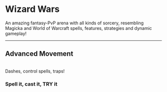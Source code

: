 # Wizard Wars
An amazing fantasy-PvP arena with all kinds of sorcery, resembling Magicka and World of Warcraft spells, features, strategies and dynamic gameplay!
<br>
<hr>

## Advanced Movement
<br>
Dashes, control spells, traps!


### Spell it, cast it, TRY it
